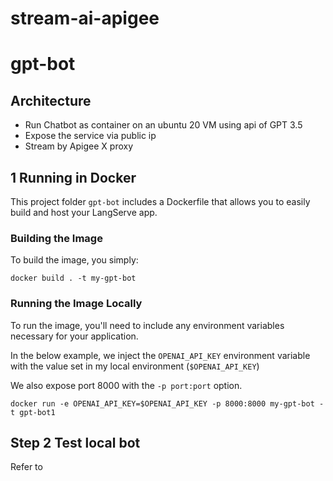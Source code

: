 # stream-ai-apigee

# gpt-bot

## Architecture
* Run Chatbot as container on an ubuntu 20 VM using api of GPT 3.5 
* Expose the service via public ip
* Stream by Apigee X proxy



## 1 Running in Docker

This project folder `gpt-bot` includes a Dockerfile that allows you to easily build and host your LangServe app.

### Building the Image

To build the image, you simply:

```shell
docker build . -t my-gpt-bot
```

### Running the Image Locally

To run the image, you'll need to include any environment variables
necessary for your application.

In the below example, we inject the `OPENAI_API_KEY` environment
variable with the value set in my local environment
(`$OPENAI_API_KEY`)

We also expose port 8000 with the `-p port:port` option.

```shell
docker run -e OPENAI_API_KEY=$OPENAI_API_KEY -p 8000:8000 my-gpt-bot -t gpt-bot1
```

## Step 2 Test local bot 
Refer to 